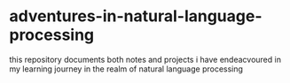 # adventures-in-natural-language-processing
this repository documents both notes and projects i have endeacvoured in my learning journey in the realm of natural language processing
